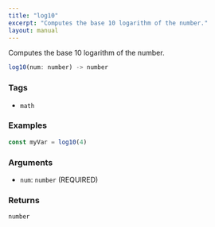 ```yaml
---
title: "log10"
excerpt: "Computes the base 10 logarithm of the number."
layout: manual
---
```


Computes the base 10 logarithm of the number.



```js
log10(num: number) -> number
```

### Tags

* `math`

### Examples

```js
const myVar = log10(4)
```

### Arguments

* `num`: `number` (REQUIRED)

### Returns

`number`



